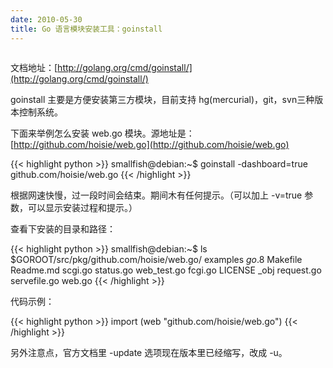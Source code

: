 ```yaml
---
date: 2010-05-30
title: Go 语言模块安装工具：goinstall
---
```


<img src="http://golang.org/doc/logo-153x55.png" alt="" />

文档地址：[http://golang.org/cmd/goinstall/](http://golang.org/cmd/goinstall/)

goinstall 主要是方便安装第三方模块，目前支持 hg(mercurial)，git，svn三种版本控制系统。

下面来举例怎么安装 web.go 模块。源地址是：[http://github.com/hoisie/web.go](http://github.com/hoisie/web.go)

{{< highlight python >}}
smallfish@debian:~$ goinstall -dashboard=true github.com/hoisie/web.go
{{< /highlight >}}

根据网速快慢，过一段时间会结束。期间木有任何提示。（可以加上 -v=true 参数，可以显示安装过程和提示。）

查看下安装的目录和路径：

{{< highlight python >}}
smallfish@debian:~$ ls $GOROOT/src/pkg/github.com/hoisie/web.go/
examples  _go_.8   Makefile  Readme.md   scgi.go       status.go  web_test.go
fcgi.go   LICENSE  _obj      request.go  servefile.go  web.go
{{< /highlight >}}

代码示例：

{{< highlight python >}}
import (web "github.com/hoisie/web.go")
{{< /highlight >}}

另外注意点，官方文档里 -update 选项现在版本里已经缩写，改成 -u。

